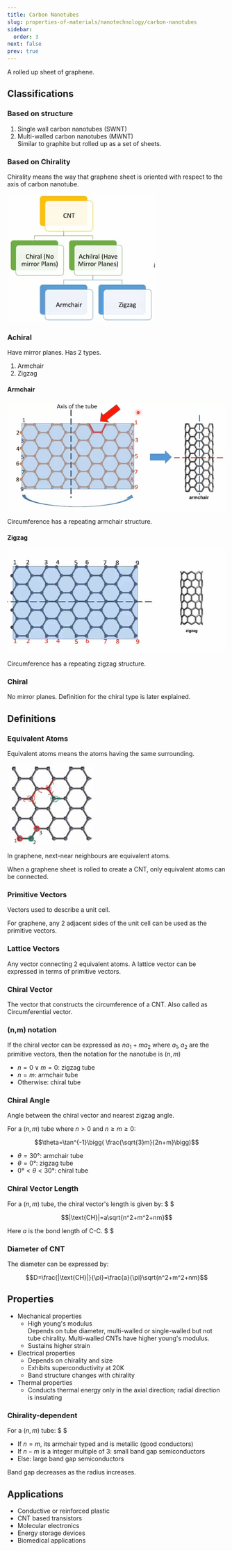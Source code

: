 ```yaml
---
title: Carbon Nanotubes
slug: properties-of-materials/nanotechnology/carbon-nanotubes
sidebar:
  order: 3
next: false
prev: true
---
```


A rolled up sheet of graphene.

## Classifications

### Based on structure

1. Single wall carbon nanotubes (SWNT)
2. Multi-walled carbon nanotubes (MWNT)  
   Similar to graphite but rolled up as a set of sheets.

### Based on Chirality

Chirality means the way that graphene sheet is oriented with respect to the axis
of carbon nanotube.

![CNT classification based on chirality](./images/cnt-chirality-types.jpg)

### Achiral

Have mirror planes. Has 2 types.

1. Armchair
2. Zigzag

#### Armchair

![Armchair structure of CNT](./images/armchair-structure.jpg)

Circumference has a repeating armchair structure.

#### Zigzag

![Zigzag structure of CNT](./images/zigzag-structure.jpg)

Circumference has a repeating zigzag structure.

### Chiral

No mirror planes. Definition for the chiral type is later explained.

## Definitions

### Equivalent Atoms

Equivalent atoms means the atoms having the same surrounding.

![Equivalent atoms](./images/equivalent-atoms.jpg)

In graphene, next-near neighbours are equivalent atoms.

When a graphene sheet is rolled to create a CNT, only equivalent atoms can be
connected.

### Primitive Vectors

Vectors used to describe a unit cell.

For graphene, any 2 adjacent sides of the unit cell can be used as the primitive
vectors.

### Lattice Vectors

Any vector connecting 2 equivalent atoms. A lattice vector can be expressed in
terms of primitive vectors.

### Chiral Vector

The vector that constructs the circumference of a CNT. Also called as
Circumferential vector.

### (n,m) notation

If the chiral vector can be expressed as $na_1 + ma_2$ where $a_1,a_2$ are the
primitive vectors, then the notation for the nanotube is $(n,m)$

- $n=0 \lor m =0$: zigzag tube
- $n=m$: armchair tube
- Otherwise: chiral tube

### Chiral Angle

Angle between the chiral vector and nearest zigzag angle.

For a $(n,m)$ tube where $n>0$ and $n\ge m\ge 0$:

```math
\theta=\tan^{-1}\bigg( \frac{\sqrt{3}m}{2n+m}\bigg)
```

- $\theta=30°$: armchair tube
- $\theta=0°$: zigzag tube
- $0°<\theta<30°$: chiral tube

### Chiral Vector Length

For a $(n,m)$ tube, the chiral vector's length is given by: $ $

```math
|\text{CH}|=a\sqrt{n^2+m^2+nm}
```

Here $a$ is the bond length of C-C. $ $

### Diameter of CNT

The diameter can be expressed by:

```math
D=\frac{|\text{CH}|}{\pi}=\frac{a}{\pi}\sqrt{n^2+m^2+nm}
```

## Properties

- Mechanical properties
  - High young's modulus  
    Depends on tube diameter, multi-walled or single-walled but not tube
    chirality. Multi-walled CNTs have higher young's modulus.
  - Sustains higher strain
- Electrical properties
  - Depends on chirality and size
  - Exhibits superconductivity at $20\text{K}$
  - Band structure changes with chirality
- Thermal properties
  - Conducts thermal energy only in the axial direction; radial direction is
    insulating

### Chirality-dependent

For a $(n,m)$ tube: $ $

- If $n=m$, its armchair typed and is metallic (good conductors)
- If $n-m$ is a integer multiple of $3$: small band gap semiconductors
- Else: large band gap semiconductors

Band gap decreases as the radius increases.

## Applications

- Conductive or reinforced plastic
- CNT based transistors
- Molecular electronics
- Energy storage devices
- Biomedical applications
